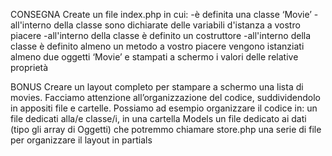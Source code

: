 CONSEGNA
Create un file index.php in cui:
 -è definita una classe ‘Movie’
 -all'interno della classe sono dichiarate delle variabili d'istanza a vostro piacere
 -all'interno della classe è definito un costruttore
 -all'interno della classe è definito almeno un metodo a vostro piacere
  vengono istanziati almeno due oggetti ‘Movie’ e stampati a schermo i valori delle relative proprietà

BONUS
Creare un layout completo per stampare a schermo una lista di movies.
Facciamo attenzione all’organizzazione del codice, suddividendolo in appositi file e cartelle.
Possiamo ad esempio organizzare il codice in:
un file dedicati alla/e classe/i, in una cartella Models
un file dedicato ai dati (tipo gli array di Oggetti) che potremmo chiamare store.php
una serie di file per organizzare il layout in partials